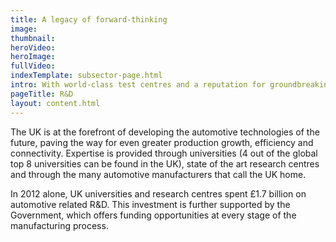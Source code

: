 ```yaml
---
title: A legacy of forward-thinking
image: 
thumbnail: 
heroVideo: 
heroImage: 
fullVideo: 
indexTemplate: subsector-page.html
intro: With world-class test centres and a reputation for groundbreaking innovation, the UK leads the way in automotive research and development.
pageTitle: R&D
layout: content.html
---
```


The UK is at the forefront of developing the automotive technologies of the future, paving the way for even greater production growth, efficiency and connectivity. Expertise is provided through universities (4 out of the global top 8 universities can be found in the UK), state of the art research centres and through the many automotive manufacturers that call the UK home.
 
In 2012 alone, UK universities and research centres spent £1.7 billion on automotive related R&D. This investment is further supported by the Government, which offers funding opportunities at every stage of the manufacturing process.

